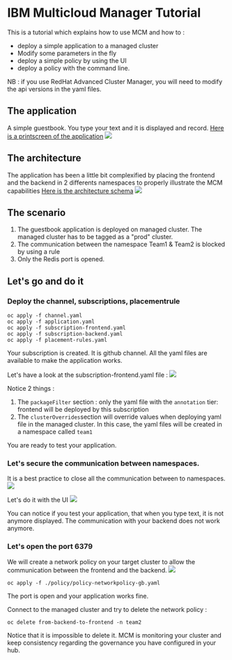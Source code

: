 # IBM Multicloud Manager Tutorial

This is a tutorial which explains how to use MCM and how to :
- deploy a simple application to a managed cluster
- Modify some parameters in the fly
- deploy a simple policy by using the UI
- deploy a policy with the command line. 

NB : if you use RedHat Advanced Cluster Manager, you will need to modify the api versions in the yaml files. 



## The application

A simple guestbook. You type your text and it is displayed and record. 
[Here is a printscreen of the application](https://github.com/rodolphe-fontaine/guestbook_mcm/blob/master/images/guestbook.png)
<img src="https://raw.githubusercontent.com/rodolphe-fontaine/guestbook_mcm/master/images/guestbook.png"></img> 
## The architecture

The application has been a little bit complexified by placing the frontend and the backend in 2 differents namespaces to properly illustrate the MCM capabilities
[Here is the architecture schema](https://github.com/rodolphe-fontaine/guestbook_mcm/blob/master/images/archi.png)
<img src="https://raw.githubusercontent.com/rodolphe-fontaine/guestbook_mcm/master/images/archi.png"></img> 

## The scenario

 1. The guestbook application is deployed on managed cluster. The managed cluster has to be tagged as a "prod" cluster.
 2. The communication between the namespace Team1 & Team2 is blocked by using a rule
 3. Only the Redis port is opened. 


## Let's go and do it

### Deploy the channel, subscriptions, placementrule

    oc apply -f channel.yaml
    oc apply -f application.yaml
    oc apply -f subscription-frontend.yaml
    oc apply -f subscription-backend.yaml
    oc apply -f placement-rules.yaml

Your subscription is created. It is github channel. All the yaml files are available to make the application works. 

Let's have a look at the subscription-frontend.yaml file : 
<img src="https://raw.githubusercontent.com/rodolphe-fontaine/guestbook_mcm/master/images/subscription.png"></img> 

Notice 2 things : 

 1. The `packageFilter` section : only the yaml file with the `annotation` tier: frontend will be deployed by this subscription
 2. The `clusterOverrides`section will override values when deploying yaml file in the managed cluster. In this case, the yaml files will be created in a namespace called `team1`

 You are ready to test your application. 

### Let's secure the communication between namespaces.
It is a best practice to close all the communication between to namespaces. 
<img src="https://raw.githubusercontent.com/rodolphe-fontaine/guestbook_mcm/master/images/denyall.png"></img> 

Let's do it with the UI
<img src="https://raw.githubusercontent.com/rodolphe-fontaine/guestbook_mcm/master/images/createdenyall.png"></img> 

You can notice if you test your application, that when you type text, it is not anymore displayed. The communication with your backend does not work anymore. 

### Let's open the port 6379

We will create a network policy on your target cluster to allow the communication between the frontend and the backend. 
<img src="https://raw.githubusercontent.com/rodolphe-fontaine/guestbook_mcm/master/images/allow6379.png"></img>

    oc apply -f ./policy/policy-networkpolicy-gb.yaml

The port is open and your application works fine.

Connect to the managed cluster and try to delete the network policy :

    oc delete from-backend-to-frontend -n team2
Notice that it is impossible to delete it. MCM is monitoring your cluster and keep consistency regarding the governance you have configured in your hub. 







